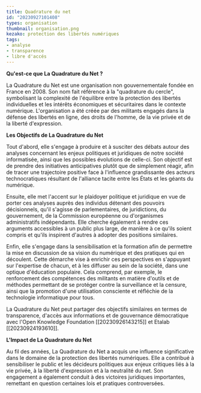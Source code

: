 ```yaml
---
title: Quadrature du net
id: "20230927101408"
types: organisation
thumbnail: organisation.png
kezako: protection des libertés numériques
tags:
- analyse
- transparence
- libre d'accés
---
```


**Qu'est-ce que La Quadrature du Net ?**

La Quadrature du Net est une organisation non gouvernementale fondée en France en 2008. Son nom fait référence à la "quadrature du cercle", symbolisant la complexité de l'équilibre entre la protection des libertés individuelles et les intérêts économiques et sécuritaires dans le contexte numérique. L'organisation a été créée par des militants engagés dans la défense des libertés en ligne, des droits de l'homme, de la vie privée et de la liberté d'expression.

**Les Objectifs de La Quadrature du Net**

Tout d'abord, elle s'engage à produire et à susciter des débats autour des analyses concernant les enjeux politiques et juridiques de notre société informatisée, ainsi que les possibles évolutions de celle-ci. Son objectif est de prendre des initiatives anticipatives plutôt que de simplement réagir, afin de tracer une trajectoire positive face à l'influence grandissante des acteurs technocratiques résultant de l'alliance tacite entre les États et les géants du numérique.

Ensuite, elle met l'accent sur le plaidoyer politique et juridique en vue de porter ces analyses auprès des individus détenant des pouvoirs décisionnels, qu'il s'agisse de parlementaires, de juridictions, du gouvernement, de la Commission européenne ou d'organismes administratifs indépendants. Elle cherche également à rendre ces arguments accessibles à un public plus large, de manière à ce qu'ils soient compris et qu'ils inspirent d'autres à adopter des positions similaires.

Enfin, elle s'engage dans la sensibilisation et la formation afin de permettre la mise en discussion de sa vision du numérique et des pratiques qui en découlent. Cette démarche vise à enrichir ces perspectives en s'appuyant sur l'expertise de chacun, et à les diffuser au sein de la société, dans une optique d'éducation populaire. Cela comprend, par exemple, le renforcement des compétences des militants en matière d'outils et de méthodes permettant de se protéger contre la surveillance et la censure, ainsi que la promotion d'une utilisation consciente et réfléchie de la technologie informatique pour tous.

La Quadrature du Net peut partager des objectifs similaires en termes de transparence, d'accès aux informations et de gouvernance démocratique avec 
l'Open Knowledge Foundation [[20230926143215]] et Etalab [[20230924193610]].

**L'Impact de La Quadrature du Net**

Au fil des années, La Quadrature du Net a acquis une influence significative dans le domaine de la protection des libertés numériques. Elle a contribué à sensibiliser le public et les décideurs politiques aux enjeux critiques liés à la vie privée, à la liberté d'expression et à la neutralité du net. Son engagement a également conduit à des victoires juridiques importantes, remettant en question certaines lois et pratiques controversées.
